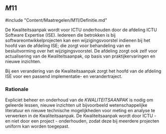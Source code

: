 ## $M11$

#include "Content/Maatregelen/M11/Definitie.md"

De Kwaliteitsaanpak wordt voor ICTU onderhouden door de afdeling ICTU Software Expertise (ISE). Iedereen die betrokken is bij softwareontwikkelprojecten kan een wijzigingsvoorstel indienen bij het hoofd van de afdeling ISE; die zorgt voor behandeling van en besluitvorming over het wijzigingsvoorstel. De afdeling zorgt ook zelf voor actualisering van de Kwaliteitsaanpak, op basis van praktijkervaringen en nieuwe inzichten.

Bij een verandering van de Kwaliteitsaanpak zorgt het hoofd van de afdeling ISE voor een passend implementatie- en verandertraject.

### Rationale

Expliciet beheer en onderhoud van de $KWALITEITSAANPAK$ is nodig om geleerde lessen, nieuwe inzichten uit bijvoorbeeld wetenschappelijke literatuur en nieuwe technische mogelijkheden voor meting en analyse te verwerken in de Kwaliteitsaanpak. De Kwaliteitsaanpak wordt door ICTU - en niet door een project - onderhouden, zodat deze bij meerdere projecten uniform kan worden toegepast.
